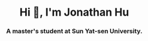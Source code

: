 <h1 align="center">Hi 👋, I'm Jonathan Hu</h1>
<h3 align="center">A master's student at Sun Yat-sen University.</h3>
